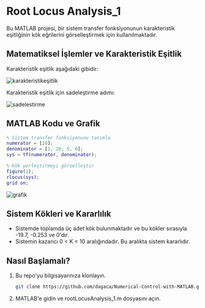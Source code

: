 # Root Locus Analysis_1
Bu MATLAB projesi, bir sistem transfer fonksiyonunun karakteristik eşitliğinin kök eğrilerini görselleştirmek için kullanılmaktadır.

## Matematiksel İşlemler ve Karakteristik Eşitlik
Karakteristik eşitlik aşağıdaki gibidir:

![karakteristikeşitlik](https://github.com/dagaca/Numerical-Control-with-MATLAB/assets/80363244/eb152f7f-4206-4535-8aad-ebe242ee2c4c)


Karakteristik eşitlik için sadeleştirme adımı:

![sadelestirme](https://github.com/dagaca/Numerical-Control-with-MATLAB/assets/80363244/c373ecf0-15bf-4bf7-a12b-9daca6b31395)


## MATLAB Kodu ve Grafik
```matlab
% Sistem transfer fonksiyonunu tanımla
numerator = [10];
denominator = [1, 20, 5, 0];
sys = tf(numerator, denominator);

% Kök yerleştirmeyi görselleştir
figure(1);
rlocus(sys);
grid on;
```
![grafik](https://github.com/dagaca/Numerical-Control-with-MATLAB/assets/80363244/c40eec5a-7c23-4170-9ba1-cea42f5295a2)


## Sistem Kökleri ve Kararlılık
- Sistemde toplamda üç adet kök bulunmaktadır ve bu kökler sırasıyla -19.7, -0.253 ve 0'dır.
- Sistemin kazancı 0 < K < 10 aralığındadır. Bu aralıkta sistem kararlıdır.


## Nasıl Başlamalı?
1. Bu repo'yu bilgisayarınıza klonlayın.
   ```bash
   git clone https://github.com/dagaca/Numerical-Control-with-MATLAB.git
2. MATLAB'e gidin ve rootLocusAnalysis_1.m dosyasını açın.
